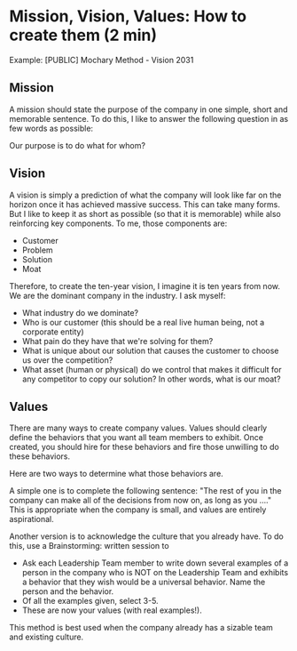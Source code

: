 # Mission, Vision, Values:  How to create them (2 min)

Example:  [PUBLIC] Mochary Method - Vision 2031

## Mission

A mission should state the purpose of the company in one simple, short and memorable sentence. To do this, I like to answer the following question in as few words as possible:

Our purpose is to do what for whom?

## Vision

A vision is simply a prediction of what the company will look like far on the horizon once it has achieved massive success. This can take many forms. But I like to keep it as short as possible (so that it is memorable) while also reinforcing key components. To me, those components are: 

- Customer
- Problem
- Solution
- Moat

Therefore, to create the ten-year vision, I imagine it is ten years from now. We are the dominant company in the industry. I ask myself:

- What industry do we dominate?
- Who is our customer (this should be a real live human being, not a corporate entity)
- What pain do they have that we're solving for them?
- What is unique about our solution that causes the customer to choose us over the competition?
- What asset (human or physical) do we control that makes it difficult for any competitor to copy our solution? In other words, what is our moat?

## Values

There are many ways to create company values. Values should clearly define the behaviors that you want all team members to exhibit. Once created, you should hire for these behaviors and fire those unwilling to do these behaviors.

Here are two ways to determine what those behaviors are.

A simple one is to complete the following sentence: "The rest of you in the company can make all of the decisions from now on, as long as you …." This is appropriate when the company is small, and values are entirely aspirational.

Another version is to acknowledge the culture that you already have. To do this, use a Brainstorming: written session to 

- Ask each Leadership Team member to write down several examples of a person in the company who is NOT on the Leadership Team and exhibits a behavior that they wish would be a universal behavior. Name the person and the behavior. 
- Of all the examples given, select 3-5.  
- These are now your values (with real examples!). 

This method is best used when the company already has a sizable team and existing culture.

